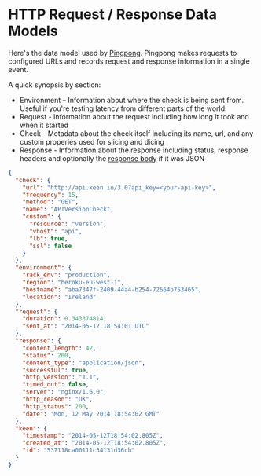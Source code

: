 # HTTP Request / Response Data Models

Here's the data model used by [Pingpong](https://github.com/keenlabs/pingpong.git). Pingpong
makes requests to configured URLs and records request and response information in a single event.

A quick synopsis by section:

+ Environment – Information about where the check is being sent from. Useful if you're testing latency from different parts of the world.
+ Request - Information about the request including how long it took and when it started
+ Check - Metadata about the check itself including its name, url, and any custom properies used for slicing and dicing
+ Response - Information about the response including status, response headers and optionally the [response body](https://github.com/keenlabs/pingpong#save-a-urls-json-response-body) if it was JSON

``` json
{
  "check": {
    "url": "http://api.keen.io/3.0?api_key=<your-api-key>",
    "frequency": 15,
    "method": "GET",
    "name": "APIVersionCheck",
    "custom": {
      "resource": "version",
      "vhost": "api",
      "lb": true,
      "ssl": false
    }
  },
  "environment": {
    "rack_env": "production",
    "region": "heroku-eu-west-1",
    "hostname": "aba7347f-2409-44a4-b254-72664b753465",
    "location": "Ireland"
  },
  "request": {
    "duration": 0.343374814,
    "sent_at": "2014-05-12 18:54:01 UTC"
  },
  "response": {
    "content_length": 42,
    "status": 200,
    "content_type": "application/json",
    "successful": true,
    "http_version": "1.1",
    "timed_out": false,
    "server": "nginx/1.6.0",
    "http_reason": "OK",
    "http_status": 200,
    "date": "Mon, 12 May 2014 18:54:02 GMT"
  },
  "keen": {
    "timestamp": "2014-05-12T18:54:02.805Z",
    "created_at": "2014-05-12T18:54:02.805Z",
    "id": "537118ca00111c34131d36cb"
  }
}
```
